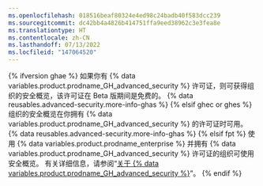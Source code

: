 ```yaml
---
ms.openlocfilehash: 018516beaf80324e4ed98c24badb40f583dcc239
ms.sourcegitcommit: dc42bb4a4826b414751ffa9eed38962c3e3fea8e
ms.translationtype: HT
ms.contentlocale: zh-CN
ms.lasthandoff: 07/13/2022
ms.locfileid: "147064520"
---
```

{% ifversion ghae %} 如果你有 {% data variables.product.prodname_GH_advanced_security %} 许可证，则可获得组织的安全概览，该许可证在 Beta 版期间是免费的。 {% data reusables.advanced-security.more-info-ghas %} {% elsif ghec or ghes %} 组织的安全概览在你拥有 {% data variables.product.prodname_GH_advanced_security %} 的许可证时可用。 {% data reusables.advanced-security.more-info-ghas %} {% elsif fpt %} 使用 {% data variables.product.prodname_enterprise %} 并拥有 {% data variables.product.prodname_GH_advanced_security %} 许可证的组织可使用安全概览。 有关详细信息，请参阅“[关于 {% data variables.product.prodname_GH_advanced_security %}](/get-started/learning-about-github/about-github-advanced-security)”。 {% endif %}
